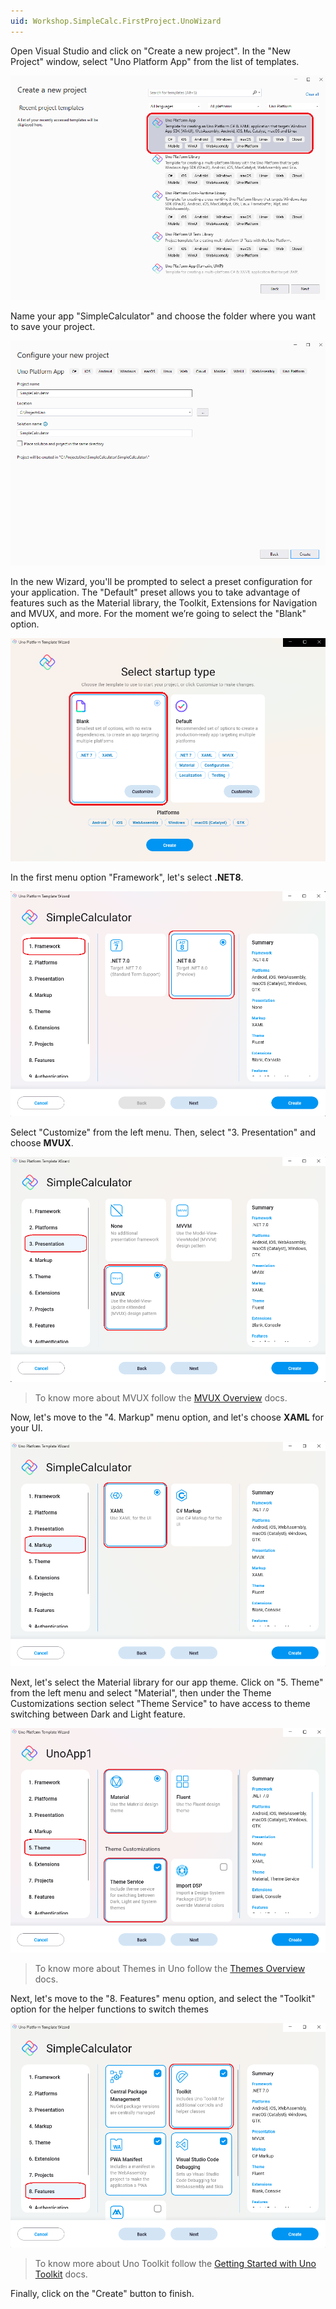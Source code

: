 ```yaml
---
uid: Workshop.SimpleCalc.FirstProject.UnoWizard
---
```

Open Visual Studio and click on "Create a new project". In the "New Project" window, select "Uno Platform App" from the list of templates.

<picture>
  <source media="(prefers-color-scheme: dark)" srcset="../../../art/Dark/Wizard/1.template.png">
  <source media="(prefers-color-scheme: light)" srcset="../../../art/Light//Wizard/1.template.png">
  <img alt="Uno Platform App template" src="../../../art/Light/Wizard/1.template.png">
</picture>

Name your app "SimpleCalculator" and choose the folder where you want to save your project.

<picture>
  <source media="(prefers-color-scheme: dark)" srcset="../../../art/Dark/Wizard/2.naming.png">
  <source media="(prefers-color-scheme: light)" srcset="../../../art/Light//Wizard/2.naming.png">
  <img alt="Uno Platform App template" src="../../../art/Light/Wizard/2.naming.png">
</picture>

In the new Wizard, you'll be prompted to select a preset configuration for your application. The "Default" preset allows you to take advantage of features such as the Material library, the Toolkit, Extensions for Navigation and MVUX, and more. For the moment we’re going to select the "Blank" option.

<picture>
  <source media="(prefers-color-scheme: dark)" srcset="../../../art/Dark/Wizard/3.startup.png">
  <source media="(prefers-color-scheme: light)" srcset="../../../art/Light//Wizard/3.startup.png">
  <img alt="Uno Platform App template" src="../../../art/Light/Wizard/3.startup.png">
</picture>

In the first menu option "Framework", let's select **.NET8**.

<picture>
  <source media="(prefers-color-scheme: dark)" srcset="../../../art/Dark/Wizard/framework.png">
  <source media="(prefers-color-scheme: light)" srcset="../../../art/Light//Wizard/framework.png">
  <img alt="Uno Platform App template" src="../../../art/Light/Wizard/framework.png">
</picture>

Select "Customize" from the left menu. Then, select "3. Presentation" and choose **MVUX**.

<picture>
  <source media="(prefers-color-scheme: dark)" srcset="../../../art/Dark/Wizard/4.Presentation-MVUX.png">
  <source media="(prefers-color-scheme: light)" srcset="../../../art/Light//Wizard/4.Presentation-MVUX.png">
  <img alt="Uno Platform App template" src="../../../art/Light/Wizard/4.Presentation-MVUX.png">
</picture>

> To know more about MVUX follow the [MVUX Overview](https://platform.uno/docs/articles/external/uno.extensions/doc/Overview/Reactive/overview.html) docs.

Now, let's move to the "4. Markup" menu option, and let's choose **XAML** for your UI.

<picture>
  <source media="(prefers-color-scheme: dark)" srcset="../../../art/Dark/Wizard/5.Markup-XAML.png">
  <source media="(prefers-color-scheme: light)" srcset="../../../art/Light//Wizard/5.Markup-XAML.png">
  <img alt="Uno Platform App template" src="../../../art/Light/Wizard/5.Markup-XAML.png">
</picture>

Next, let's select the Material library for our app theme. Click on "5. Theme" from the left menu and select "Material", then under the Theme Customizations section select "Theme Service" to have access to theme switching between Dark and Light feature.

<picture>
  <source media="(prefers-color-scheme: dark)" srcset="../../../art/Dark/Wizard/6.theme.png">
  <source media="(prefers-color-scheme: light)" srcset="../../../art/Light//Wizard/6.theme.png">
  <img alt="Uno Platform App template" src="../../../art/Light/Wizard/6.theme.png">
</picture>

> To know more about Themes in Uno follow the [Themes Overview](https://platform.uno/docs/articles/external/uno.themes/doc/themes-overview.html) docs.

Next, let's move to the "8. Features" menu option, and select the "Toolkit" option for the helper functions to switch themes

<picture>
  <source media="(prefers-color-scheme: dark)" srcset="../../../art/Dark/Wizard/7.toolkit.png">
  <source media="(prefers-color-scheme: light)" srcset="../../../art/Light//Wizard/7.toolkit.png">
  <img alt="Uno Platform App template" src="../../../art/Light/Wizard/7.toolkit.png">
</picture>

> To know more about Uno Toolkit follow the [Getting Started with Uno Toolkit](https://platform.uno/docs/articles/external/uno.toolkit.ui/doc/getting-started.html) docs.

 Finally, click on the "Create" button to finish.
